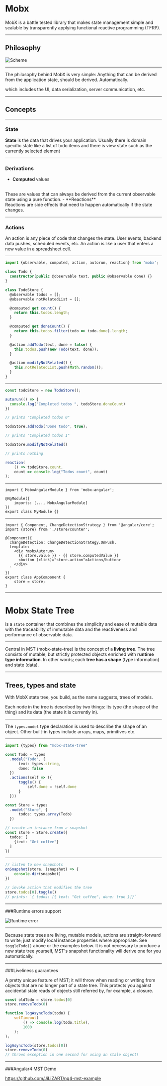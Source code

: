 
# Mobx
MobX is a battle tested library that makes state management simple and scalable by transparently applying functional reactive programming (TFRP). 

---

## Philosophy

![Scheme](https://mobx.js.org/docs/flow.png)

---

The philosophy behind MobX is very simple:
Anything that can be derived from the application state, should be derived. Automatically.

which includes the UI, data serialization, server communication, etc.

---

## Concepts

---

### State
**State** is the data that drives your application. Usually there is domain specific state like a list of todo items and there is view state such as the currently selected element

---

### Derivations

- **Computed** values
<br>
These are values that can always be derived from the current observable state using a pure function.
- **Reactions**
<br>
 Reactions are side effects that need to happen automatically if the state changes.
 
---
 
### Actions

An action is any piece of code that changes the state. User events, backend data pushes, scheduled events, etc. An action is like a user that enters a new value in a spreadsheet cell.

---

```typescript
import {observable, computed, action, autorun, reaction} from 'mobx';

class Todo {
  constructor(public @observable text, public @observable done) {}
}

class TodoStore {
  @observable todos = [];
  @observable notRelatedList = [];

  @computed get count() {
    return this.todos.length;
  }

  @computed get doneCount() {
    return this.todos.filter(todo => todo.done).length;
  }

  @action addTodo(text, done = false) {
    this.todos.push(new Todo(text, done));
  }

  @action modifyNotRelated() {
    this.notRelatedList.push(Math.random());
  }
}
```

---

```typescript
const todoStore = new TodoStore();

autorun(() => {
  console.log("Completed todos ", todoStore.doneCount)
})

// prints "Completed todos 0"

todoStore.addTodo("Done todo", true);

// prints "Completed todos 1"

todoStore.modifyNotRelated()

// prints nothing

reaction(
    () => todoStore.count,
    count => console.log("Todos count", count)
);

```

---

```
import { MobxAngularModule } from 'mobx-angular';

@NgModule({
    imports: [..., MobxAngularModule]
})
export class MyModule {}
```

---

```
import { Component, ChangeDetectionStrategy } from '@angular/core';
import {store} from './store/counter';

@Component({
  changeDetection: ChangeDetectionStrategy.OnPush,
  template: `
    <div *mobxAutorun>
      {{ store.value }} - {{ store.computedValue }}
      <button (click)="store.action">Action</button>
    </div>
  `
})
export class AppComponent {
    store = store;
}
```

---

# Mobx State Tree

is a `state` container that combines the simplicity and ease of mutable data with the traceability of immutable data and the reactiveness and performance of observable data.

---

Central in MST (mobx-state-tree) is the concept of a __living tree__. The tree consists of mutable, but strictly protected objects enriched with __runtime type information__. In other words; each __tree has a shape__ (type information) and state (data).

---

## Trees, types and state

With MobX state tree, you build, as the name suggests, trees of models.

Each node in the tree is described by two things: Its type (the shape of the thing) and its data (the state it is currently in).

---

The `types.model` type declaration is used to describe the shape of an object. Other built-in types include arrays, maps, primitives etc.

---

```typescript
import {types} from "mobx-state-tree"

const Todo = types
  .model("Todo", {
      text: types.string,
      done: false
  })
  .actions(self => ({
      toggle() {
          self.done = !self.done
      }
  }))

const Store = types
  .model("Store", {
      todos: types.array(Todo)
  })

// create an instance from a snapshot
const store = Store.create({ 
  todos: [
    {text: "Get coffee"}
  ]
})
```

---

```typescript
// listen to new snapshots
onSnapshot(store, (snapshot) => {
    console.dir(snapshot)
})

// invoke action that modifies the tree
store.todos[0].toggle()
// prints: `{ todos: [{ text: "Get coffee", done: true }]}`
```

---

###Runtime errors support

![Runtime error](https://github.com/mobxjs/mobx-state-tree/blob/master/docs/tserror.png)

---

Because state trees are living, mutable models, actions are straight-forward to write; just modify local instance properties where appropriate. See `toggleTodo()` above or the examples below. It is not necessary to produce a new state tree yourself, MST's snapshot functionality will derive one for you automatically.

---

###Liveliness guarantees

A pretty unique feature of MST; it will throw when reading or writing from objects that are no longer part of a state tree. This protects you against accidental stale reads of objects still referred by, for example, a closure.

```typescript
const oldTodo = store.todos[0]
store.removeTodo(0)

function logAsyncTodo(todo) {
    setTimeout(
        () => console.log(todo.title),
        1000
    );
);

logAsyncTodo(store.todos[0])
store.removeTodo(0)
// throws exception in one second for using an stale object!
```

---

###Angular4 MST Demo

https://github.com/JiLiZART/ng4-mst-example
